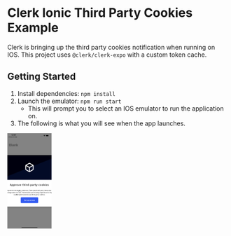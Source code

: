 # Clerk Ionic Third Party Cookies Example

Clerk is bringing up the third party cookies notification when running on IOS. This project uses `@clerk/clerk-expo` with a custom token cache.

## Getting Started

1. Install dependencies: `npm install`
2. Launch the emulator: `npm run start`
   - This will prompt you to select an IOS emulator to run the application on.
3. The following is what you will see when the app launches.

<img width="20%" title="Screen" alt="screen" src="./assets/screen.png">

